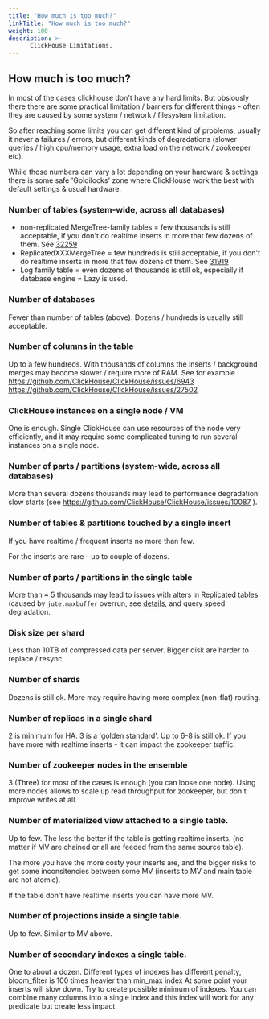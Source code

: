 ```yaml
---
title: "How much is too much?"
linkTitle: "How much is too much?"
weight: 100
description: >-
      ClickHouse Limitations.
---
```


## How much is too much?

In most of the cases clickhouse don't have any hard limits. But obsiously there there are some practical limitation / barriers for different things - often they are caused by some system / network / filesystem limitation.

So after reaching some limits you can get different kind of problems, usually it never a failures / errors, but different kinds of degradations (slower queries / high cpu/memory usage, extra load on the network / zookeeper etc).

While those numbers can vary a lot depending on your hardware & settings there is some safe 'Goldilocks' zone where ClickHouse work the best with default settings & usual hardware.

### Number of tables (system-wide, across all databases)

- non-replicated MergeTree-family tables = few thousands is still acceptable, if you don't do realtime inserts in more that few dozens of them. See [32259](https://github.com/ClickHouse/ClickHouse/issues/32259)
- ReplicatedXXXMergeTree = few hundreds is still acceptable, if you don't do realtime inserts in more that few dozens of them. See [31919](https://github.com/ClickHouse/ClickHouse/issues/31919)
- Log family table = even dozens of thousands is still ok, especially if database engine = Lazy is used.

### Number of databases 

Fewer than number of tables (above). Dozens / hundreds is usually still acceptable.

### Number of columns in the table

Up to a few hundreds. With thousands of columns the inserts / background merges may become slower / require more of RAM.
See for example https://github.com/ClickHouse/ClickHouse/issues/6943 https://github.com/ClickHouse/ClickHouse/issues/27502 

### ClickHouse instances on a single node / VM

One is enough. Single ClickHouse can use resources of the node very efficiently, and it may require some complicated tuning to run several instances on a single node.

### Number of parts / partitions (system-wide, across all databases)

More than several dozens thousands may lead to performance degradation: slow starts (see https://github.com/ClickHouse/ClickHouse/issues/10087 ).

### Number of tables & partitions touched by a single insert

If you have realtime / frequent inserts no more than few. 

For the inserts are rare - up to couple of dozens.

### Number of parts / partitions in the single table

More than ~ 5 thousands may lead to issues with alters in Replicated tables (caused by `jute.maxbuffer` overrun, see [details](../altinity-kb-setup-and-maintenance/zookeeper-session-expired.md), and query speed degradation.

### Disk size per shard

Less than 10TB of compressed data per server. Bigger disk are harder to replace / resync. 

### Number of shards

Dozens is still ok. More may require having more complex (non-flat) routing.

### Number of replicas in a single shard 

2 is minimum for HA. 3 is a 'golden standard'. Up to 6-8 is still ok. If you have more with realtime inserts - it can impact the zookeeper traffic.

### Number of zookeeper nodes in the ensemble 

3 (Three) for most of the cases is enough (you can loose one node). Using more nodes allows to scale up read throughput for zookeeper, but don't improve writes at all.

### Number of materialized view attached to a single table.

Up to few. The less the better if the table is getting realtime inserts. (no matter if MV are chained or all are feeded from the same source table). 

The more you have the more costy your inserts are, and the bigger risks to get some inconsitencies between some MV (inserts to MV and main table are not atomic).

If the table don't have realtime inserts you can have more MV. 

### Number of projections inside a single table.

Up to few. Similar to MV above. 

### Number of secondary indexes a single table.

One to about a dozen. Different types of indexes has different penalty, bloom_filter is 100 times heavier than min_max index
At some point your inserts will slow down. Try to create possible minimum of indexes.
You can combine many columns into a single index and this index will work for any predicate but create less impact. 
